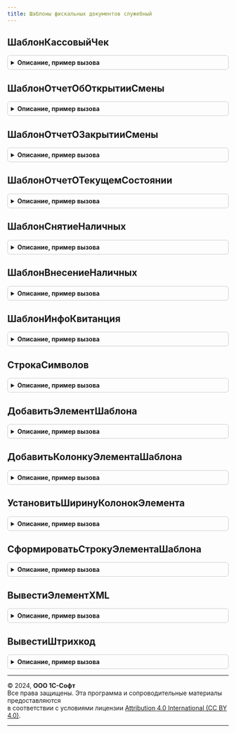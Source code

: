 ```yaml
---
title: Шаблоны фискальных документов служебный
---
```



## ШаблонКассовыйЧек
<details style="margin: 1em 0; padding: 0.5em; border: 1px solid #ccc; border-radius: 6px;">

<summary style="font-weight: bold; cursor: pointer;">Описание, пример вызова</summary>

```bsl

// Генерирует шаблон универсального кассового чека, по данным операции фискализации чека,
// независимого от локализации.
//
// Параметры:
//   Шаблон - см. ШаблоныФискальныхДокументов.НовыйШаблон.
//   Данные - см. ОборудованиеЧекопечатающиеУстройстваКлиентСервер.ПараметрыОткрытияЗакрытияСмены.
//   ФискальнаяОперация - Структура.
//   Параметры - см. ШаблоныФискальныхДокументов.ПараметрыШаблонаФискальногоДокумента.
//
Процедура ШаблонКассовыйЧек(Шаблон, Данные, ФискальнаяОперация, Параметры) Экспорт
```

Пример вызова
```bsl
ШаблоныФискальныхДокументовСлужебный.ШаблонКассовыйЧек(Шаблон, Данные, ФискальнаяОперация, Параметры) 
```
</details>

## ШаблонОтчетОбОткрытииСмены
<details style="margin: 1em 0; padding: 0.5em; border: 1px solid #ccc; border-radius: 6px;">

<summary style="font-weight: bold; cursor: pointer;">Описание, пример вызова</summary>

```bsl

// Генерирует шаблон универсального отчет об открытии смены, независимого от локализации.
//
// Параметры:
//   Шаблон - см. ШаблоныФискальныхДокументов.НовыйШаблон.
//   Данные - см. ОборудованиеЧекопечатающиеУстройстваКлиентСервер.ПараметрыОткрытияЗакрытияСмены.
//   Параметры - см. ШаблоныФискальныхДокументов.ПараметрыШаблонаФискальногоДокумента.
//
Процедура ШаблонОтчетОбОткрытииСмены(Шаблон, Данные, Параметры) Экспорт
```

Пример вызова
```bsl
ШаблоныФискальныхДокументовСлужебный.ШаблонОтчетОбОткрытииСмены(Шаблон, Данные, Параметры) 
```
</details>

## ШаблонОтчетОЗакрытииСмены
<details style="margin: 1em 0; padding: 0.5em; border: 1px solid #ccc; border-radius: 6px;">

<summary style="font-weight: bold; cursor: pointer;">Описание, пример вызова</summary>

```bsl

// Генерирует шаблон универсального отчет о закрытии смены, независимого от локализации.
//
// Параметры:
//   Шаблон - см. ШаблоныФискальныхДокументов.НовыйШаблон.
//   Данные - см. ОборудованиеЧекопечатающиеУстройстваКлиентСервер.ПараметрыОткрытияЗакрытияСмены.
//   Параметры - см. ШаблоныФискальныхДокументов.ПараметрыШаблонаФискальногоДокумента.
//
Процедура ШаблонОтчетОЗакрытииСмены(Шаблон, Данные, Параметры) Экспорт
```

Пример вызова
```bsl
ШаблоныФискальныхДокументовСлужебный.ШаблонОтчетОЗакрытииСмены(Шаблон, Данные, Параметры) 
```
</details>

## ШаблонОтчетОТекущемСостоянии
<details style="margin: 1em 0; padding: 0.5em; border: 1px solid #ccc; border-radius: 6px;">

<summary style="font-weight: bold; cursor: pointer;">Описание, пример вызова</summary>

```bsl

// Генерирует шаблон универсального отчет о текущем состоянии, независимого от локализации.
//
// Параметры:
//   Шаблон - см. ШаблоныФискальныхДокументов.НовыйШаблон.
//   Данные - см. ОборудованиеЧекопечатающиеУстройстваКлиентСервер.ПараметрыОткрытияЗакрытияСмены.
//   Параметры - см. ШаблоныФискальныхДокументов.ПараметрыШаблонаФискальногоДокумента.
//
Процедура ШаблонОтчетОТекущемСостоянии(Шаблон, Данные, Параметры) Экспорт
```

Пример вызова
```bsl
ШаблоныФискальныхДокументовСлужебный.ШаблонОтчетОТекущемСостоянии(Шаблон, Данные, Параметры) 
```
</details>

## ШаблонСнятиеНаличных
<details style="margin: 1em 0; padding: 0.5em; border: 1px solid #ccc; border-radius: 6px;">

<summary style="font-weight: bold; cursor: pointer;">Описание, пример вызова</summary>

```bsl

// Генерирует шаблон универсального отчет о снятии наличных, независимого от локализации.
//
// Параметры:
//   Шаблон - см. ШаблоныФискальныхДокументов.НовыйШаблон.
//   Данные - см. ОборудованиеЧекопечатающиеУстройстваКлиентСервер.ПараметрыОткрытияЗакрытияСмены.
//   Параметры - см. ШаблоныФискальныхДокументов.ПараметрыШаблонаФискальногоДокумента.
//
Процедура ШаблонСнятиеНаличных(Шаблон, Данные, Параметры) Экспорт
```

Пример вызова
```bsl
ШаблоныФискальныхДокументовСлужебный.ШаблонСнятиеНаличных(Шаблон, Данные, Параметры) 
```
</details>

## ШаблонВнесениеНаличных
<details style="margin: 1em 0; padding: 0.5em; border: 1px solid #ccc; border-radius: 6px;">

<summary style="font-weight: bold; cursor: pointer;">Описание, пример вызова</summary>

```bsl

// Генерирует шаблон универсального отчета о внесении наличных, независимого от локализации.
//
// Параметры:
//   Шаблон - см. ШаблоныФискальныхДокументов.НовыйШаблон.
//   Данные - см. ОборудованиеЧекопечатающиеУстройстваКлиентСервер.ПараметрыОткрытияЗакрытияСмены.
//   Параметры - см. ШаблоныФискальныхДокументов.ПараметрыШаблонаФискальногоДокумента.
//
Процедура ШаблонВнесениеНаличных(Шаблон, Данные, Параметры) Экспорт
```

Пример вызова
```bsl
ШаблоныФискальныхДокументовСлужебный.ШаблонВнесениеНаличных(Шаблон, Данные, Параметры) 
```
</details>

## ШаблонИнфоКвитанция
<details style="margin: 1em 0; padding: 0.5em; border: 1px solid #ccc; border-radius: 6px;">

<summary style="font-weight: bold; cursor: pointer;">Описание, пример вызова</summary>

```bsl

// Генерирует шаблон инфо квитанции, независимого от локализации.
//
// Параметры:
//   Шаблон - см. ШаблоныФискальныхДокументов.НовыйШаблон.
//   Данные - см. ОборудованиеЧекопечатающиеУстройстваКлиентСервер.ПараметрыОткрытияЗакрытияСмены.
//   Параметры - Структура
//
Процедура ШаблонИнфоКвитанция(Шаблон, Данные, Параметры) Экспорт
```

Пример вызова
```bsl
ШаблоныФискальныхДокументовСлужебный.ШаблонИнфоКвитанция(Шаблон, Данные, Параметры) 
```
</details>

## СтрокаСимволов
<details style="margin: 1em 0; padding: 0.5em; border: 1px solid #ccc; border-radius: 6px;">

<summary style="font-weight: bold; cursor: pointer;">Описание, пример вызова</summary>

```bsl

// Создает строку символов заданного размера.
//
// Параметры:
//  Размер - Число - размер строки которую нужно создать.
//  Символ - Строка - символы которыми будет заполнен результат.
//
// Возвращаемое значение:
//  Строка - строка символов заданного размера.
//
Функция СтрокаСимволов(Размер, Символ = " ") Экспорт
```

Пример вызова
```bsl
Результат = ШаблоныФискальныхДокументовСлужебный.СтрокаСимволов(Размер, Символ);
```
</details>

## ДобавитьЭлементШаблона
<details style="margin: 1em 0; padding: 0.5em; border: 1px solid #ccc; border-radius: 6px;">

<summary style="font-weight: bold; cursor: pointer;">Описание, пример вызова</summary>

```bsl

// Добавляет строку в шаблон.
//
// Параметры:
//   Шаблон - см. ШаблоныФискальныхДокументов.НовыйШаблон.
//   Заголовок - Строка - Заголовок который будет добавлено в шаблон.
//   Значение - Произвольный - Значение которое будет добавлено в шаблон.
//   Формат - см. ШаблоныФискальныхДокументов.НовыйФормат.
Процедура ДобавитьЭлементШаблона(Шаблон, Заголовок = "", Значение = Неопределено, Формат = Неопределено) Экспорт
```

Пример вызова
```bsl
ШаблоныФискальныхДокументовСлужебный.ДобавитьЭлементШаблона(Шаблон, Заголовок, Значение, Формат);
```
</details>

## ДобавитьКолонкуЭлементаШаблона
<details style="margin: 1em 0; padding: 0.5em; border: 1px solid #ccc; border-radius: 6px;">

<summary style="font-weight: bold; cursor: pointer;">Описание, пример вызова</summary>

```bsl

// Добавляет колонку в последнюю строку шаблона.
//
// Параметры:
//   Шаблон - см. ШаблоныФискальныхДокументов.НовыйШаблон.
//   Заголовок - Строка.
//   Значение - Произвольный.
//   Формат - см. ШаблоныФискальныхДокументов.НовыйФормат.
//
Процедура ДобавитьКолонкуЭлементаШаблона(Шаблон, Заголовок = "", Значение = Неопределено, Формат = Неопределено) Экспорт
```

Пример вызова
```bsl
ШаблоныФискальныхДокументовСлужебный.ДобавитьКолонкуЭлементаШаблона(Шаблон, Заголовок, Значение, Формат);
```
</details>

## УстановитьШиринуКолонокЭлемента
<details style="margin: 1em 0; padding: 0.5em; border: 1px solid #ccc; border-radius: 6px;">

<summary style="font-weight: bold; cursor: pointer;">Описание, пример вызова</summary>

```bsl

// Вычисляет и устанавливает ширину колонок у переданного массива колонок.
//
// Параметры:
//   Шаблон - см. ШаблоныФискальныхДокументов.НовыйШаблон.
//   МассивКолонок - Массив из см. НоваяКолонкаЭлементаШаблона.
//
Процедура УстановитьШиринуКолонокЭлемента(Шаблон, МассивКолонок) Экспорт
```

Пример вызова
```bsl
ШаблоныФискальныхДокументовСлужебный.УстановитьШиринуКолонокЭлемента(Шаблон, МассивКолонок) 
```
</details>

## СформироватьСтрокуЭлементаШаблона
<details style="margin: 1em 0; padding: 0.5em; border: 1px solid #ccc; border-radius: 6px;">

<summary style="font-weight: bold; cursor: pointer;">Описание, пример вызова</summary>

```bsl

// Формирует массив строк у элемента, колонки выводятся в соответствии с заданным форматированием.
//
// Параметры:
//  Шаблон - см. ШаблоныФискальныхДокументов.НовыйШаблон.
//  Элемент - см. НовыйЭлементШаблона.
//
Процедура СформироватьСтрокуЭлементаШаблона(Шаблон, Элемент) Экспорт
```

Пример вызова
```bsl
ШаблоныФискальныхДокументовСлужебный.СформироватьСтрокуЭлементаШаблона(Шаблон, Элемент) 
```
</details>

## ВывестиЭлементXML
<details style="margin: 1em 0; padding: 0.5em; border: 1px solid #ccc; border-radius: 6px;">

<summary style="font-weight: bold; cursor: pointer;">Описание, пример вызова</summary>

```bsl

// Выводит в записьXML переданный элемент рекурсивно.
//
// Параметры:
//  Запись - ЗаписьXML.
//  Элемент - Структура.
//
Процедура ВывестиЭлементXML(Запись, Элемент) Экспорт
```

Пример вызова
```bsl
ШаблоныФискальныхДокументовСлужебный.ВывестиЭлементXML(Запись, Элемент) 
```
</details>

## ВывестиШтрихкод
<details style="margin: 1em 0; padding: 0.5em; border: 1px solid #ccc; border-radius: 6px;">

<summary style="font-weight: bold; cursor: pointer;">Описание, пример вызова</summary>

```bsl

// Выводит штрихкод табличный документ.
//
// Параметры:
//  ТабличныйДокумент - ТабличныйДокумент - документ где должен быть выведен штрихкод.
//  Область - ОбластьЯчеекТабличногоДокумента - область где должен быть выведен штрихкод.
//  ТипШтрихкода - Строка - тип штрихкода в текстовом виде.
//  Штрихкод - Строка - значение штрихкода.
//  ИспользоватьBase64 - Булево - Использовать Base64.
//
Процедура ВывестиШтрихкод(ТабличныйДокумент, Область, ТипШтрихкода, Знач Штрихкод, Знач ИспользоватьBase64 = Ложь) Экспорт
```

Пример вызова
```bsl
ШаблоныФискальныхДокументовСлужебный.ВывестиШтрихкод(ТабличныйДокумент, Область, ТипШтрихкода, Штрихкод, ИспользоватьBase64);
```
</details>

---

© 2024, **ООО 1С-Софт**  
Все права защищены. Эта программа и сопроводительные материалы предоставляются  
в соответствии с условиями лицензии [Attribution 4.0 International (CC BY 4.0)](https://creativecommons.org/licenses/by/4.0/legalcode).

---
